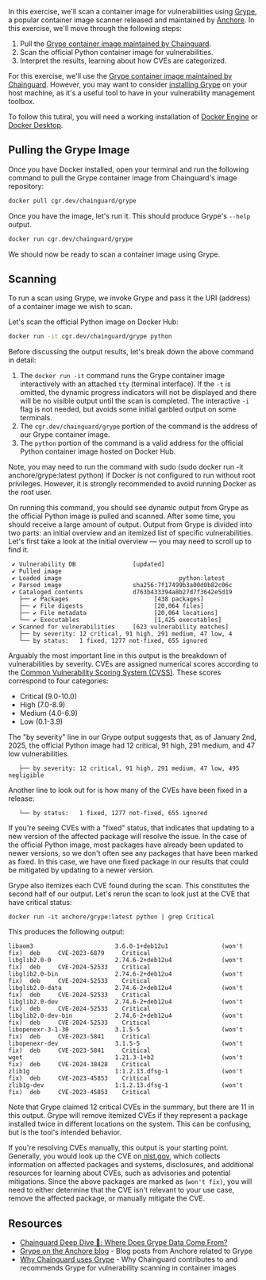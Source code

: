 In this exercise, we'll scan a container image for vulnerabilities using [Grype](https://github.com/anchore/grype), a popular container image scanner released and maintained by [Anchore](https://anchore.com). In this exercise, we'll move through the following steps:

1.  Pull the [Grype container image maintained by Chainguard](https://images.chainguard.dev/directory/image/grype/overview).
2.  Scan the official Python container image for vulnerabilities.
3.  Interpret the results, learning about how CVEs are categorized.

For this exercise, we'll use the [Grype container image maintained by Chainguard](https://images.chainguard.dev/directory/image/grype/overview). However, you may want to consider [installing Grype](https://github.com/anchore/grype#installation) on your host machine, as it's a useful tool to have in your vulnerability management toolbox. 

To follow this tutiral, you will need a working installation of [Docker Engine](https://docs.docker.com/engine/install/) or [Docker Desktop](https://docs.docker.com/desktop/).

## Pulling the Grype Image

Once you have Docker installed, open your terminal and run the following command to pull the Grype container image from Chainguard's image repository:

```sh
docker pull cgr.dev/chainguard/grype
```

Once you have the image, let's run it. This should produce Grype's `--help` output.

```sh
docker run cgr.dev/chainguard/grype
```

We should now be ready to scan a container image using Grype.

## Scanning

To run a scan using Grype, we invoke Grype and pass it the URI (address) of a container image we wish to scan. 

Let's scan the official Python image on Docker Hub:

```sh
docker run -it cgr.dev/chainguard/grype python
```

Before discussing the output results, let's break down the above command in detail:

1. The `docker run -it` command runs the Grype container image interactively with an attached `tty` (terminal interface). If the `-t` is omitted, the dynamic progress indicators will not be displayed and there will be no visible output until the scan is completed. The interactive `-i` flag is not needed, but avoids some initial garbled output on some terminals.
2. The `cgr.dev/chainguard/grype` portion of the command is the address of our Grype container image.
2. The `python` portion of the command is a valid address for the official Python container image hosted on Docker Hub.

Note, you may need to run the command with sudo (sudo docker run -it anchore/grype:latest python) if Docker is not configured to run without root privileges. However, it is strongly recommended to avoid running Docker as the root user.

On running this command, you should see dynamic output from Grype as the official Python image is pulled and scanned. After some time, you should receive a large amount of output. Output from Grype is divided into two parts: an initial overview and an itemized list of specific vulnerabilities. Let's first take a look at the initial overview — you may need to scroll up to find it.

``` 
 ✔ Vulnerability DB                [updated]  
 ✔ Pulled image                    
 ✔ Loaded image                                 python:latest
 ✔ Parsed image                    sha256:7f17499b3a00d0b82c06c
 ✔ Cataloged contents              d763b433394a8b27d7f3642e5d19
   ├── ✔ Packages                        [438 packages]  
   ├── ✔ File digests                    [20,064 files]  
   ├── ✔ File metadata                   [20,064 locations]  
   └── ✔ Executables                     [1,425 executables]  
 ✔ Scanned for vulnerabilities     [623 vulnerability matches] 
   ├── by severity: 12 critical, 91 high, 291 medium, 47 low, 4
   └── by status:   1 fixed, 1277 not-fixed, 655 ignored 
```

Arguably the most important line in this output is the breakdown of vulnerabilities by severity. CVEs are assigned numerical scores according to the [Common Vulnerability Scoring System (CVSS)](https://nvd.nist.gov/vuln-metrics/cvss). These scores correspond to four categories:

- Critical (9.0-10.0)
- High (7.0-8.9)
- Medium (4.0-6.9)
- Low (0.1-3.9)

The "by severity" line in our Grype output suggests that, as of January 2nd, 2025, the official Python image had 12 critical, 91 high, 291 medium, and 47 low vulnerabilities.

``` language-markup
   ├── by severity: 12 critical, 91 high, 291 medium, 47 low, 495 negligible
```

Another line to look out for is how many of the CVEs have been fixed in a release:

``` language-markup
   └── by status:   1 fixed, 1277 not-fixed, 655 ignored 
```

If you're seeing CVEs with a "fixed" status, that indicates that updating to a new version of the affected package will resolve the issue. In the case of the official Python image, most packages have already been updated to newer versions, so we don't often see any packages that have been marked as fixed. In this case, we have one fixed package in our results that could be mitigated by updating to a newer version.

Grype also itemizes each CVE found during the scan. This constitutes the second half of our output. Let's rerun the scan to look just at the CVE that have critical status:

``` 
docker run -it anchore/grype:latest python | grep Critical
```

This produces the following output:

```
libaom3                       3.6.0-1+deb12u1               (won't fix)  deb     CVE-2023-6879     Critical    
libglib2.0-0                  2.74.6-2+deb12u4              (won't fix)  deb     CVE-2024-52533    Critical    
libglib2.0-bin                2.74.6-2+deb12u4              (won't fix)  deb     CVE-2024-52533    Critical    
libglib2.0-data               2.74.6-2+deb12u4              (won't fix)  deb     CVE-2024-52533    Critical    
libglib2.0-dev                2.74.6-2+deb12u4              (won't fix)  deb     CVE-2024-52533    Critical    
libglib2.0-dev-bin            2.74.6-2+deb12u4              (won't fix)  deb     CVE-2024-52533    Critical    
libopenexr-3-1-30             3.1.5-5                       (won't fix)  deb     CVE-2023-5841     Critical    
libopenexr-dev                3.1.5-5                       (won't fix)  deb     CVE-2023-5841     Critical    
wget                          1.21.3-1+b2                   (won't fix)  deb     CVE-2024-38428    Critical    
zlib1g                        1:1.2.13.dfsg-1               (won't fix)  deb     CVE-2023-45853    Critical    
zlib1g-dev                    1:1.2.13.dfsg-1               (won't fix)  deb     CVE-2023-45853    Critical
```

Note that Grype claimed 12 critical CVEs in the summary, but there are 11 in this output. Grype will remove itemized CVEs if they represent a package installed twice in different locations on the system. This can be confusing, but is the tool's intended behavior.

If you're resolving CVEs manually, this output is your starting point. Generally, you would look up the CVE on[ nist.gov](https://www.nist.gov/), which collects information on affected packages and systems, disclosures, and additional resources for learning about CVEs, such as advisories and potential mitigations. Since the above packages are marked as (`won't fix)`, you will need to either determine that the CVE isn't relevant to your use case, remove the affected package, or manually mitigate the CVE.


## Resources

- [Chainguard Deep Dive 🤿: Where Does Grype Data Come From?](https://dev.to/chainguard/deep-dive-where-does-grype-data-come-from-n9e)
- [Grype on the Anchore blog](https://anchore.com/search/?search=grype) - Blog posts from Anchore related to Grype
- [Why Chainguard uses Grype](https://www.chainguard.dev/unchained/why-chainguard-uses-grype-as-its-first-line-of-defense-for-cves) - Why Chainguard contributes to and recommends Grype for vulnerability scanning in container images
